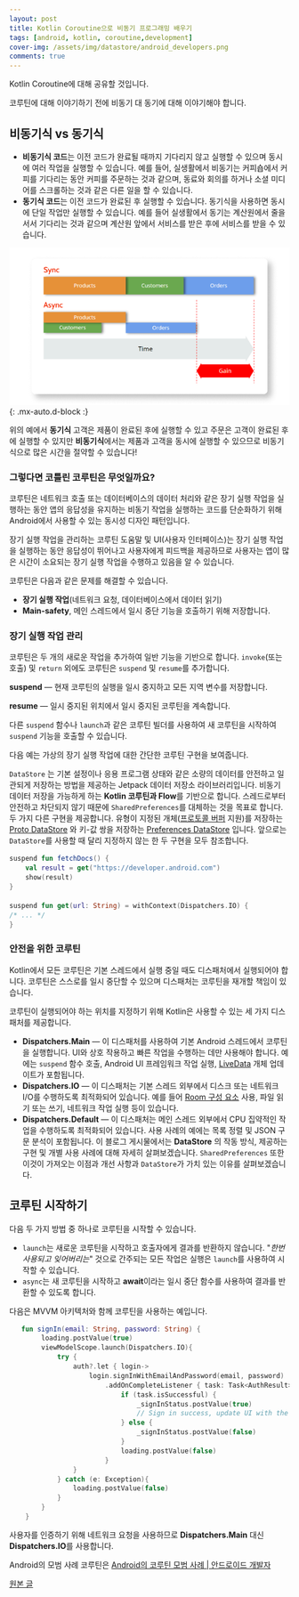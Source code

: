 ```yaml
---
layout: post
title: Kotlin Coroutine으로 비동기 프로그래밍 배우기
tags: [android, kotlin, coroutine,development]
cover-img: /assets/img/datastore/android_developers.png
comments: true
---
```

Kotlin Coroutine에 대해 공유할 것입니다.

코루틴에 대해 이야기하기 전에 비동기 대 동기에 대해 이야기해야 합니다.

## 비동기식 vs 동기식
- **비동기식 코드**는 이전 코드가 완료될 때까지 기다리지 않고 실행할 수 있으며 동시에 여러 작업을 실행할 수 있습니다. 예를 들어, 실생활에서 비동기는 커피숍에서 커피를 기다리는 동안 커피를 주문하는 것과 같으며, 동료와 회의를 하거나 소셜 미디어를 스크롤하는 것과 같은 다른 일을 할 수 있습니다.
- **동기식 코드**는 이전 코드가 완료된 후 실행할 수 있습니다. 동기식을 사용하면 동시에 단일 작업만 실행할 수 있습니다. 예를 들어 실생활에서 동기는 계산원에서 줄을 서서 기다리는 것과 같으며 계산원 앞에서 서비스를 받은 후에 서비스를 받을 수 있습니다.
  
![sync vs async](/assets/img/coroutine/sync_async.png){: .mx-auto.d-block :}

위의 예에서 **동기식** 고객은 제품이 완료된 후에 실행할 수 있고 주문은 고객이 완료된 후에 실행할 수 있지만 **비동기식**에서는 제품과 고객을 동시에 실행할 수 있으므로 비동기식으로 많은 시간을 절약할 수 있습니다!

### 그렇다면 코틀린 코루틴은 무엇일까요?
코루틴은 네트워크 호출 또는 데이터베이스의 데이터 처리와 같은 장기 실행 작업을 실행하는 동안 앱의 응답성을 유지하는 비동기 작업을 실행하는 코드를 단순화하기 위해 Android에서 사용할 수 있는 동시성 디자인 패턴입니다.

장기 실행 작업을 관리하는 코루틴 도움말 및 UI(사용자 인터페이스)는 장기 실행 작업을 실행하는 동안 응답성이 뛰어나고 사용자에게 피드백을 제공하므로 사용자는 앱이 많은 시간이 소요되는 장기 실행 작업을 수행하고 있음을 알 수 있습니다.

코루틴은 다음과 같은 문제를 해결할 수 있습니다.

- **장기 실행 작업**(네트워크 요청, 데이터베이스에서 데이터 읽기)
- **Main-safety**, 메인 스레드에서 일시 중단 기능을 호출하기 위해 저장합니다.

### 장기 실행 작업 관리
코루틴은 두 개의 새로운 작업을 추가하여 일반 기능을 기반으로 합니다. `invoke`(또는 호출) 및 `return` 외에도 코루틴은 `suspend` 및 `resume`를 추가합니다.

**suspend** — 현재 코루틴의 실행을 일시 중지하고 모든 지역 변수를 저장합니다.

**resume** — 일시 중지된 위치에서 일시 중지된 코루틴을 계속합니다.

다른 `suspend` 함수나 `launch`과 같은 코루틴 빌더를 사용하여 새 코루틴을 시작하여 `suspend` 기능을 호출할 수 있습니다.

다음 예는 가상의 장기 실행 작업에 대한 간단한 코루틴 구현을 보여줍니다.

`DataStore` 는 기본 설정이나 응용 프로그램 상태와 같은 소량의 데이터를 안전하고 일관되게 저장하는 방법을 제공하는 Jetpack 데이터 저장소 라이브러리입니다. 비동기 데이터 저장을 가능하게 하는 **Kotlin 코루틴과 Flow**를 기반으로 합니다. 스레드로부터 안전하고 차단되지 않기 때문에 `SharedPreferences`를 대체하는 것을 목표로 합니다. 두 가지 다른 구현을 제공합니다. 유형이 지정된 개체([프로토콜 버퍼](https://developers.google.com/protocol-buffers) 지원)를 저장하는 [Proto DataStore](https://developer.android.com/topic/libraries/architecture/datastore?gclid=CjwKCAiA55mPBhBOEiwANmzoQtX8aFaxx5WFTDOpYVN429tF3U8X3BnZu8ZMfJhRqGtyme_PzaypHhoCQDsQAvD_BwE&gclsrc=aw.ds#datastore-typed) 와 키-값 쌍을 저장하는 [Preferences DataStore](https://developer.android.com/topic/libraries/architecture/datastore?gclid=CjwKCAiA55mPBhBOEiwANmzoQtX8aFaxx5WFTDOpYVN429tF3U8X3BnZu8ZMfJhRqGtyme_PzaypHhoCQDsQAvD_BwE&gclsrc=aw.ds#datastore-preferences) 입니다. 앞으로는 `DataStore`를 사용할 때 달리 지정하지 않는 한 두 구현을 모두 참조합니다.

```kotlin
suspend fun fetchDocs() {                             
    val result = get("https://developer.android.com")
    show(result)                                   
}

suspend fun get(url: String) = withContext(Dispatchers.IO) { 
/* ... */ 
}
```

### 안전을 위한 코루틴
Kotlin에서 모든 코루틴은 기본 스레드에서 실행 중일 때도 디스패처에서 실행되어야 합니다. 코루틴은 스스로를 일시 중단할 수 있으며 디스패처는 코루틴을 재개할 책임이 있습니다.

코루틴이 실행되어야 하는 위치를 지정하기 위해 Kotlin은 사용할 수 있는 세 가지 디스패처를 제공합니다.

- **Dispatchers.Main** — 이 디스패처를 사용하여 기본 Android 스레드에서 코루틴을 실행합니다. UI와 상호 작용하고 빠른 작업을 수행하는 데만 사용해야 합니다. 예에는 `suspend` 함수 호출, Android UI 프레임워크 작업 실행, [LiveData](https://developer.android.com/topic/libraries/architecture/livedata) 개체 업데이트가 포함됩니다.
- **Dispatchers.IO** — 이 디스패처는 기본 스레드 외부에서 디스크 또는 네트워크 I/O를 수행하도록 최적화되어 있습니다. 예를 들어 [Room 구성 요소](https://developer.android.com/topic/libraries/architecture/room) 사용, 파일 읽기 또는 쓰기, 네트워크 작업 실행 등이 있습니다.
- **Dispatchers.Default** — 이 디스패처는 메인 스레드 외부에서 CPU 집약적인 작업을 수행하도록 최적화되어 있습니다. 사용 사례의 예에는 목록 정렬 및 JSON 구문 분석이 포함됩니다.
이 블로그 게시물에서는 **DataStore** 의 작동 방식, 제공하는 구현 및 개별 사용 사례에 대해 자세히 살펴보겠습니다. `SharedPreferences` 또한 이것이 가져오는 이점과 개선 사항과 `DataStore`가 가치 있는 이유를 살펴보겠습니다.

## 코루틴 시작하기
다음 두 가지 방법 중 하나로 코루틴을 시작할 수 있습니다.

- `launch`는 새로운 코루틴을 시작하고 호출자에게 결과를 반환하지 않습니다. "*한번 사용되고 잊어버리는*" 것으로 간주되는 모든 작업은 실행은 `launch`를 사용하여 시작할 수 있습니다.
- `async`는 새 코루틴을 시작하고 **await**이라는 일시 중단 함수를 사용하여 결과를 반환할 수 있도록 합니다.

다음은 MVVM 아키텍처와 함께 코루틴을 사용하는 예입니다.
```kotlin
   fun signIn(email: String, password: String) {
        loading.postValue(true)
        viewModelScope.launch(Dispatchers.IO){
            try {
                auth?.let { login->
                    login.signInWithEmailAndPassword(email, password)
                        .addOnCompleteListener { task: Task<AuthResult> ->
                            if (task.isSuccessful) {
                                _signInStatus.postValue(true)
                                // Sign in success, update UI with the signed-in user's information
                            } else {
                                _signInStatus.postValue(false)
                            }
                            loading.postValue(false)
                        }
                }
            } catch (e: Exception){
                loading.postValue(false)
            }
        }
    }
```

사용자를 인증하기 위해 네트워크 요청을 사용하므로 **Dispatchers.Main** 대신 **Dispatchers.IO**를 사용합니다.

Android의 모범 사례 코루틴은 [Android의 코루틴 모범 사례 | 안드로이드 개발자](https://developer.android.com/kotlin/coroutines/coroutines-best-practices)

[원본 글](https://medium.com/codelabs-unikom/learn-asynchronous-programming-with-kotlin-coroutines-5afb16766230)
